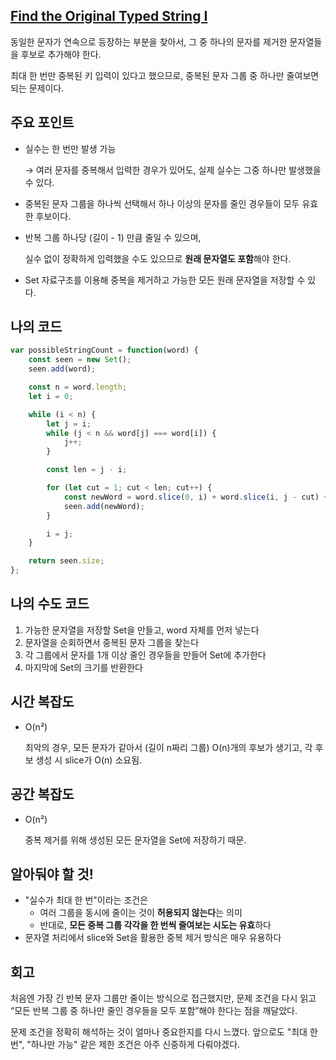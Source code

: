 ## [Find the Original Typed String I](https://leetcode.com/problems/find-the-original-typed-string-i/?envType=daily-question&envId=2025-07-01)

동일한 문자가 연속으로 등장하는 부분을 찾아서, 그 중 하나의 문자를 제거한 문자열들을 후보로 추가해야 한다.

최대 한 번만 중복된 키 입력이 있다고 했으므로, 중복된 문자 그룹 중 하나만 줄여보면 되는 문제이다.

## 주요 포인트

- 실수는 한 번만 발생 가능
    
    → 여러 문자를 중복해서 입력한 경우가 있어도, 실제 실수는 그중 하나만 발생했을 수 있다.
    
- 중복된 문자 그룹을 하나씩 선택해서 하나 이상의 문자를 줄인 경우들이 모두 유효한 후보이다.
- 반복 그룹 하나당 (길이 - 1) 만큼 줄일 수 있으며,
    
    실수 없이 정확하게 입력했을 수도 있으므로 **원래 문자열도 포함**해야 한다.
    
- Set 자료구조를 이용해 중복을 제거하고 가능한 모든 원래 문자열을 저장할 수 있다.

## 나의 코드

```jsx
var possibleStringCount = function(word) {
    const seen = new Set();
    seen.add(word); 

    const n = word.length;
    let i = 0;

    while (i < n) {
        let j = i;
        while (j < n && word[j] === word[i]) {
            j++;
        }

        const len = j - i;

        for (let cut = 1; cut < len; cut++) {
            const newWord = word.slice(0, i) + word.slice(i, j - cut) + word.slice(j);
            seen.add(newWord);
        }

        i = j;
    }

    return seen.size;
};
```

## 나의 수도 코드

1. 가능한 문자열을 저장할 Set을 만들고, word 자체를 먼저 넣는다
2. 문자열을 순회하면서 중복된 문자 그룹을 찾는다
3. 각 그룹에서 문자를 1개 이상 줄인 경우들을 만들어 Set에 추가한다
4. 마지막에 Set의 크기를 반환한다

## 시간 복잡도

- O(n²)
    
    최악의 경우, 모든 문자가 같아서 (길이 n짜리 그룹) O(n)개의 후보가 생기고, 각 후보 생성 시 slice가 O(n) 소요됨.
    

## 공간 복잡도

- O(n²)
    
    중복 제거를 위해 생성된 모든 문자열을 Set에 저장하기 때문.
    

## 알아둬야 할 것!

- "실수가 최대 한 번"이라는 조건은
    - 여러 그룹을 동시에 줄이는 것이 **허용되지 않는다**는 의미
    - 반대로, **모든 중복 그룹 각각을 한 번씩 줄여보는 시도는 유효**하다
- 문자열 처리에서 slice와 Set을 활용한 중복 제거 방식은 매우 유용하다

## 회고

처음엔 가장 긴 반복 문자 그룹만 줄이는 방식으로 접근했지만,
문제 조건을 다시 읽고 “모든 반복 그룹 중 하나만 줄인 경우들을 모두 포함”해야 한다는 점을 깨달았다.

문제 조건을 정확히 해석하는 것이 얼마나 중요한지를 다시 느꼈다.
앞으로도 "최대 한 번", "하나만 가능" 같은 제한 조건은 아주 신중하게 다뤄야겠다.
